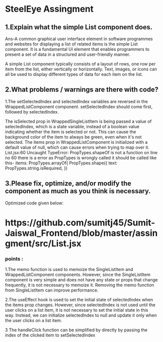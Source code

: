 # SteelEye Assingment 

<h2>1.Explain what the simple List component does.</h2>

Ans-A common graphical user interface element in software programmes and websites for displaying a list of related items is the simple List component. It is a fundamental UI element that enables programmers to present a set of data in a structured and user-friendly manner.

A simple List component typically consists of a layout of rows, one row per item from the list, either vertically or horizontally. Text, images, or icons can all be used to display different types of data for each item on the list.

<h2>2.What problems / warnings are there with code?</h2>

1.The setSelectedIndex and selectedIndex variables are reversed in the WrappedListComponent component. setSelectedIndex should come first, followed by selectedIndex.

The isSelected prop in WrappedSingleListItem is being passed a value of selectedIndex, which is a state variable, instead of a boolean value indicating whether the item is selected or not. This can cause the background color of the item to always be green, even when it's not selected.
The items prop in WrappedListComponent is initialized with a default value of null, which can cause errors when trying to map over it.
List.jsx:60 Uncaught TypeError: PropTypes.shapeOf is not a function
on line no 60 there is a error as PropTypes is wrongly called it should be called like this-
items: PropTypes.arrayOf(
PropTypes.shape({
text: PropTypes.string.isRequired,
})

<h2>3.Please fix, optimize, and/or modify the component as much as you think is necessary.</h2>

Optimized code given below:


<h1> https://github.com/sumitj45/Sumit-Jaiswal_Frontend/blob/master/assingment/src/List.jsx </h1>




  <h3>points :</h3>
1.The memo function is used to memoize the SingleListItem and WrappedListComponent components. However, since the SingleListItem component is very simple and does not have any state or props that change frequently, it is not necessary to memoize it. Removing the memo function from SingleListItem can improve performance.

2.The useEffect hook is used to set the initial state of selectedIndex when the items prop changes. However, since selectedIndex is not used until the user clicks on a list item, it is not necessary to set the initial state in this way. Instead, we can initialize selectedIndex to null and update it only when the user clicks on a list item.

3 The handleClick function can be simplified by directly by passing the index of the clicked item to setSelectedIndex
